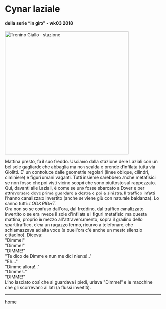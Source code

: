 # Cynar laziale

#### della serie “in giro" - wk03 2018  
<img src="https://drive.google.com/uc?id=1kkaFNTHzmGsh-HmHJlkiIimSnP_gW01K" alt="Trenino Giallo - stazione" width="400">  
<!--- /interarete076.png  --->  

Mattina presto, fa il suo freddo. Usciamo dalla stazione delle Laziali con un bel sole gagliardo che abbaglia ma non scalda e prende d’infilata tutta via Giolitti. E' un controluce dalle geometrie regolari (linee oblique, cilindri, ciminiere) e figuri umani vaganti. Tutti insieme sarebbero anche metafisici se non fosse che poi visti vicino scopri che sono piuttosto sul rappezzato.  
Qui, davanti alle Laziali, è come se uno fosse sbarcato a Dover e per attraversare deve prima guardare a destra e poi a sinistra. Il traffico infatti l’hanno canalizzato invertito (anche se viene giù con naturale baldanza). Lo sanno tutti: *LOOK RIGHT*.  
Ora non so se confuso dall'ora, dal freddino, dal traffico canalizzato invertito o se era invece il sole d'infilata e i figuri metafisici ma questa mattina, proprio in mezzo all'attraversamento, sopra il gradino dello spartitraffico, c’era un ragazzo fermo, ricurvo a telefonare, che schiamazzava ad alta voce (a quell'ora c'è anche un mesto silenzio cittadino). Diceva:  
"Dimme!"  
"Dimme!"  
"DIMME!"  
"Te dico de Dimme e nun me dici niente!.."  
"Eh..."  
"Dimme allora!.."  
"Dimme!.."  
"DIMME!"  
L’ho lasciato così che si guardava i piedi, urlava "Dimme!" e le macchine che gli scorrevano ai lati (a flussi invertiti).  

---  
[home](/interarete.md) 